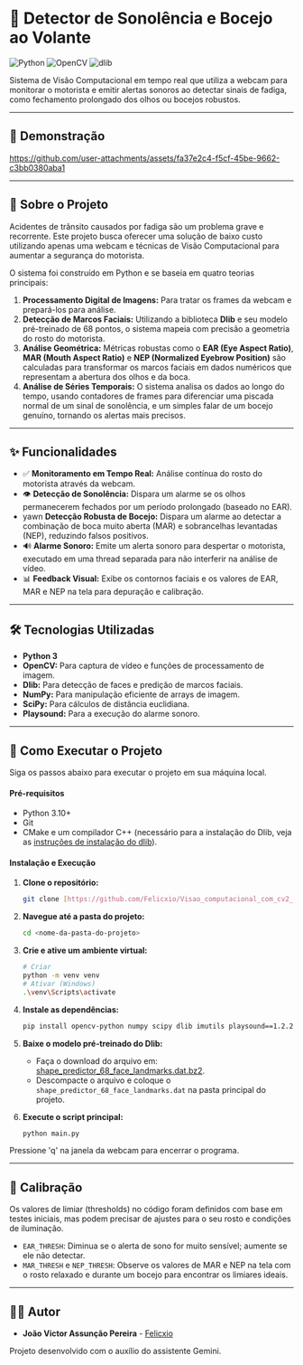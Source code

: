 # 🚗 Detector de Sonolência e Bocejo ao Volante

![Python](https://img.shields.io/badge/Python-3.12-blue?logo=python&logoColor=white)
![OpenCV](https://img.shields.io/badge/OpenCV-4.x-5C3EE8?logo=opencv&logoColor=white)
![dlib](https://img.shields.io/badge/dlib-19.x-orange)

Sistema de Visão Computacional em tempo real que utiliza a webcam para monitorar o motorista e emitir alertas sonoros ao detectar sinais de fadiga, como fechamento prolongado dos olhos ou bocejos robustos.

---

## 📸 Demonstração



https://github.com/user-attachments/assets/fa37e2c4-f5cf-45be-9662-c3bb0380aba1



---

## 📖 Sobre o Projeto

Acidentes de trânsito causados por fadiga são um problema grave e recorrente. Este projeto busca oferecer uma solução de baixo custo utilizando apenas uma webcam e técnicas de Visão Computacional para aumentar a segurança do motorista.

O sistema foi construído em Python e se baseia em quatro teorias principais:
1.  **Processamento Digital de Imagens:** Para tratar os frames da webcam e prepará-los para análise.
2.  **Detecção de Marcos Faciais:** Utilizando a biblioteca **Dlib** e seu modelo pré-treinado de 68 pontos, o sistema mapeia com precisão a geometria do rosto do motorista.
3.  **Análise Geométrica:** Métricas robustas como o **EAR (Eye Aspect Ratio)**, **MAR (Mouth Aspect Ratio)** e **NEP (Normalized Eyebrow Position)** são calculadas para transformar os marcos faciais em dados numéricos que representam a abertura dos olhos e da boca.
4.  **Análise de Séries Temporais:** O sistema analisa os dados ao longo do tempo, usando contadores de frames para diferenciar uma piscada normal de um sinal de sonolência, e um simples falar de um bocejo genuíno, tornando os alertas mais precisos.

---

## ✨ Funcionalidades

-   ✅ **Monitoramento em Tempo Real:** Análise contínua do rosto do motorista através da webcam.
-   👁️ **Detecção de Sonolência:** Dispara um alarme se os olhos permanecerem fechados por um período prolongado (baseado no EAR).
-    yawn **Detecção Robusta de Bocejo:** Dispara um alarme ao detectar a combinação de boca muito aberta (MAR) e sobrancelhas levantadas (NEP), reduzindo falsos positivos.
-   🔊 **Alarme Sonoro:** Emite um alerta sonoro para despertar o motorista, executado em uma thread separada para não interferir na análise de vídeo.
-   📊 **Feedback Visual:** Exibe os contornos faciais e os valores de EAR, MAR e NEP na tela para depuração e calibração.

---

## 🛠️ Tecnologias Utilizadas

-   **Python 3**
-   **OpenCV:** Para captura de vídeo e funções de processamento de imagem.
-   **Dlib:** Para detecção de faces e predição de marcos faciais.
-   **NumPy:** Para manipulação eficiente de arrays de imagem.
-   **SciPy:** Para cálculos de distância euclidiana.
-   **Playsound:** Para a execução do alarme sonoro.

---

## 🚀 Como Executar o Projeto

Siga os passos abaixo para executar o projeto em sua máquina local.

#### **Pré-requisitos**
-   Python 3.10+
-   Git
-   CMake e um compilador C++ (necessário para a instalação do Dlib, veja as [instruções de instalação do dlib](https://gist.github.com/valhallen/e3655455321557d0792131590c37754c)).

#### **Instalação e Execução**

1.  **Clone o repositório:**
    ```bash
    git clone [https://github.com/Felicxio/Visao_computacional_com_cv2_projetos-.git](https://github.com/Felicxio/Visao_computacional_com_cv2_projetos-.git)
    ```

2.  **Navegue até a pasta do projeto:**
    ```bash
    cd <nome-da-pasta-do-projeto>
    ```

3.  **Crie e ative um ambiente virtual:**
    ```bash
    # Criar
    python -m venv venv
    # Ativar (Windows)
    .\venv\Scripts\activate
    ```

4.  **Instale as dependências:**
    ```bash
    pip install opencv-python numpy scipy dlib imutils playsound==1.2.2
    ```
    
5.  **Baixe o modelo pré-treinado do Dlib:**
    -   Faça o download do arquivo em: [shape_predictor_68_face_landmarks.dat.bz2](http://dlib.net/files/shape_predictor_68_face_landmarks.dat.bz2).
    -   Descompacte o arquivo e coloque o `shape_predictor_68_face_landmarks.dat` na pasta principal do projeto.

6.  **Execute o script principal:**
    ```bash
    python main.py
    ```
Pressione 'q' na janela da webcam para encerrar o programa.

---

## 🔧 Calibração

Os valores de limiar (thresholds) no código foram definidos com base em testes iniciais, mas podem precisar de ajustes para o seu rosto e condições de iluminação.

-   `EAR_THRESH`: Diminua se o alerta de sono for muito sensível; aumente se ele não detectar.
-   `MAR_THRESH` e `NEP_THRESH`: Observe os valores de MAR e NEP na tela com o rosto relaxado e durante um bocejo para encontrar os limiares ideais.

---

## 👨‍💻 Autor

-   **João Victor Assunção Pereira** - [Felicxio](https://github.com/Felicxio)

Projeto desenvolvido com o auxílio do assistente Gemini.
